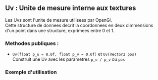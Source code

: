 ## Uv : Unite de mesure interne aux textures
Les Uvs sont l'unite de mesure utilisees par OpenGl.  
Cette structure de donnees decrit la coordonnees en deux dimmensions d'un point dans une structure, exprimees entre 0 et 1.  

### Methodes publiques :
- `Uv(float p_u = 0.0f, float p_v = 0.0f)` et `Uv(Vector2 pos)`  
	Construit une Uv avec les parametres `p_u / p_v` ou `pos`

### Exemple d'utilisation
